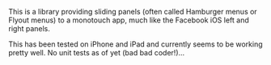 This is a library providing sliding panels (often called Hamburger menus or Flyout menus) to a monotouch app, much like the Facebook iOS left and right panels.

This has been tested on iPhone and iPad and currently seems to be working pretty well.  No unit tests as of yet (bad bad coder!)...

